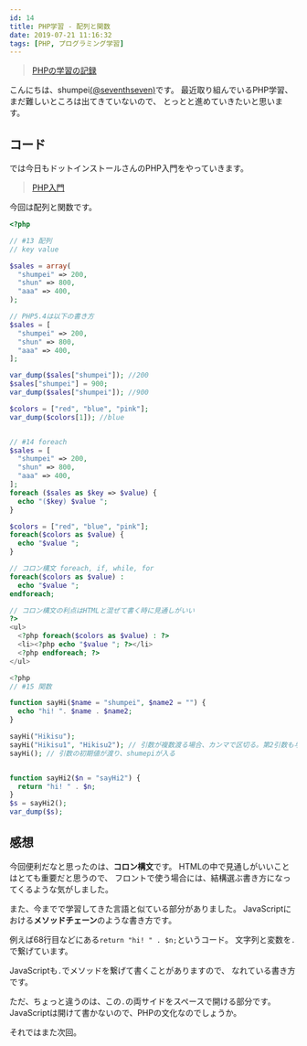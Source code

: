 ```yaml
---
id: 14
title: PHP学習 - 配列と関数
date: 2019-07-21 11:16:32
tags: [PHP, プログラミング学習]
---
```


> [PHPの学習の記録](/tags/PHP/)

こんにちは、shumpei[(@seventhseven)](https://twitter.com/seventhseven)です。
最近取り組んでいるPHP学習、まだ難しいところは出てきていないので、
とっとと進めていきたいと思います。

## コード

では今日もドットインストールさんのPHP入門をやっていきます。

> [PHP入門](https://dotinstall.com/lessons/basic_php_v2)

今回は配列と関数です。

```php
<?php

// #13 配列
// key value

$sales = array(
  "shumpei" => 200,
  "shun" => 800,
  "aaa" => 400,
);

// PHP5.4は以下の書き方
$sales = [
  "shumpei" => 200,
  "shun" => 800,
  "aaa" => 400,
];

var_dump($sales["shumpei"]); //200
$sales["shumpei"] = 900;
var_dump($sales["shumpei"]); //900

$colors = ["red", "blue", "pink"];
var_dump($colors[1]); //blue


// #14 foreach
$sales = [
  "shumpei" => 200,
  "shun" => 800,
  "aaa" => 400,
];
foreach ($sales as $key => $value) {
  echo "($key) $value ";
}

$colors = ["red", "blue", "pink"];
foreach($colors as $value) {
  echo "$value ";
}

// コロン構文 foreach, if, while, for
foreach($colors as $value) :
  echo "$value ";
endforeach;

// コロン構文の利点はHTMLと混ぜて書く時に見通しがいい
?>
<ul>
  <?php foreach($colors as $value) : ?>
  <li><?php echo "$value "; ?></li>
  <?php endforeach; ?>
</ul>

<?php
// #15 関数

function sayHi($name = "shumpei", $name2 = "") {
  echo "hi! ". $name . $name2;
}

sayHi("Hikisu");
sayHi("Hikisu1", "Hikisu2"); // 引数が複数渡る場合、カンマで区切る。第2引数も与える場合、初期値も用意する
sayHi(); // 引数の初期値が渡り、shumepiが入る


function sayHi2($n = "sayHi2") {
  return "hi! " . $n;
}
$s = sayHi2();
var_dump($s);
```

## 感想

今回便利だなと思ったのは、**コロン構文**です。
HTMLの中で見通しがいいことはとても重要だと思うので、
フロントで使う場合には、結構選ぶ書き方になってくるような気がしました。

また、今までで学習してきた言語と似ている部分がありました。
JavaScriptにおける**メソッドチェーン**のような書き方です。

例えば68行目などにある`return "hi! " . $n;`というコード。
文字列と変数を`.`で繋げています。

JavaScriptも`.`でメソッドを繋げて書くことがありますので、
なれている書き方です。

ただ、ちょっと違うのは、この`.`の両サイドをスペースで開ける部分です。
JavaScriptは開けて書かないので、PHPの文化なのでしょうか。

それではまた次回。
